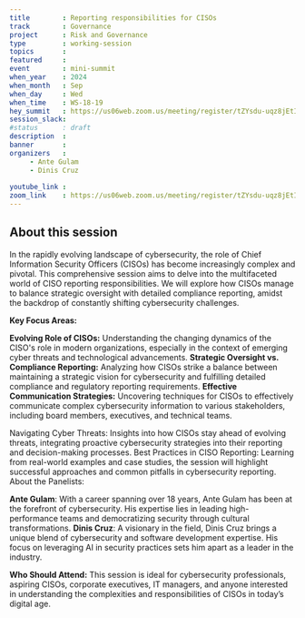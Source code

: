 ```yaml
---
title        : Reporting responsibilities for CISOs
track        : Governance
project      : Risk and Governance
type         : working-session
topics       :
featured     :
event        : mini-summit
when_year    : 2024
when_month   : Sep
when_day     : Wed
when_time    : WS-18-19
hey_summit   : https://us06web.zoom.us/meeting/register/tZYsdu-uqz8jEtIKSkzQogMIeD3iqGy-gGBa
session_slack:
#status      : draft
description  :
banner       : 
organizers   :
     - Ante Gulam
     - Dinis Cruz
     
youtube_link : 
zoom_link    : https://us06web.zoom.us/meeting/register/tZYsdu-uqz8jEtIKSkzQogMIeD3iqGy-gGBa
---
```


## About this session
In the rapidly evolving landscape of cybersecurity, the role of Chief Information Security Officers (CISOs) has become increasingly complex and pivotal. This comprehensive session aims to delve into the multifaceted world of CISO reporting responsibilities. We will explore how CISOs manage to balance strategic oversight with detailed compliance reporting, amidst the backdrop of constantly shifting cybersecurity challenges.

**Key Focus Areas:**

**Evolving Role of CISOs:** Understanding the changing dynamics of the CISO's role in modern organizations, especially in the context of emerging cyber threats and technological advancements.
**Strategic Oversight vs. Compliance Reporting:** Analyzing how CISOs strike a balance between maintaining a strategic vision for cybersecurity and fulfilling detailed compliance and regulatory reporting requirements.
**Effective Communication Strategies:** Uncovering techniques for CISOs to effectively communicate complex cybersecurity information to various stakeholders, including board members, executives, and technical teams.

Navigating Cyber Threats: Insights into how CISOs stay ahead of evolving threats, integrating proactive cybersecurity strategies into their reporting and decision-making processes.
Best Practices in CISO Reporting: Learning from real-world examples and case studies, the session will highlight successful approaches and common pitfalls in cybersecurity reporting.
About the Panelists:

**Ante Gulam**: With a career spanning over 18 years, Ante Gulam has been at the forefront of cybersecurity. His expertise lies in leading high-performance teams and democratizing security through cultural transformations.
**Dinis Cruz**: A visionary in the field, Dinis Cruz brings a unique blend of cybersecurity and software development expertise. His focus on leveraging AI in security practices sets him apart as a leader in the industry.

**Who Should Attend:**
This session is ideal for cybersecurity professionals, aspiring CISOs, corporate executives, IT managers, and anyone interested in understanding the complexities and responsibilities of CISOs in today’s digital age.
